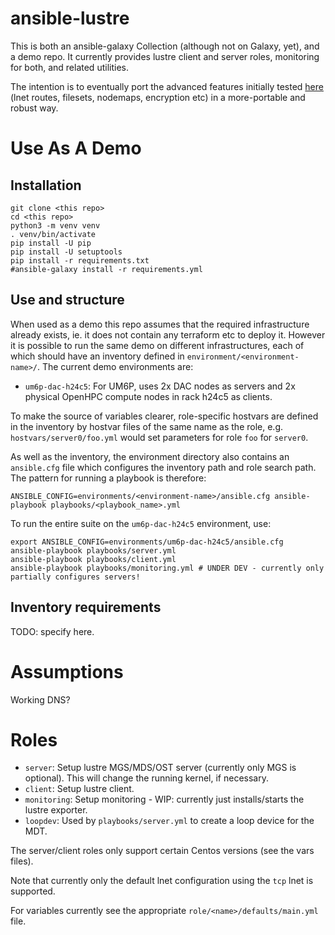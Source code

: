 # ansible-lustre

This is both an ansible-galaxy Collection (although not on Galaxy, yet), and a demo repo. It currently provides lustre client and server roles, monitoring for both, and related utilities.

The intention is to eventually port the advanced features initially tested [here](https://github.com/stackhpc/ansible-lustre/tree/vss) (lnet routes, filesets, nodemaps, encryption etc) in a more-portable and robust way.

# Use As A Demo

## Installation

    git clone <this repo>
    cd <this repo>
    python3 -m venv venv
    . venv/bin/activate
    pip install -U pip
    pip install -U setuptools
    pip install -r requirements.txt
    #ansible-galaxy install -r requirements.yml

## Use and structure

When used as a demo this repo assumes that the required infrastructure already exists, ie. it does not contain any terraform etc to deploy it. However it is possible to run the same demo on different infrastructures, each of which should have an inventory defined in `environment/<environment-name>/`. The current demo environments are:
- `um6p-dac-h24c5`: For UM6P, uses 2x DAC nodes as servers and 2x physical OpenHPC compute nodes in rack h24c5 as clients.

To make the source of variables clearer, role-specific hostvars are defined in the inventory by hostvar files of the same name as the role, e.g. `hostvars/server0/foo.yml` would set parameters for role `foo` for `server0`.

As well as the inventory, the environment directory also contains an `ansible.cfg` file which configures the inventory path and role search path. The pattern for running a playbook is therefore:

    ANSIBLE_CONFIG=environments/<environment-name>/ansible.cfg ansible-playbook playbooks/<playbook_name>.yml


To run the entire suite on the `um6p-dac-h24c5` environment, use:

    export ANSIBLE_CONFIG=environments/um6p-dac-h24c5/ansible.cfg
    ansible-playbook playbooks/server.yml
    ansible-playbook playbooks/client.yml
    ansible-playbook playbooks/monitoring.yml # UNDER DEV - currently only partially configures servers!


## Inventory requirements
TODO: specify here.

# Assumptions

Working DNS?

# Roles

- `server`: Setup lustre MGS/MDS/OST server (currently only MGS is optional). This will change the running kernel, if necessary.
- `client`: Setup lustre client.
- `monitoring`: Setup monitoring - WIP: currently just installs/starts the lustre exporter.
- `loopdev`: Used by `playbooks/server.yml` to create a loop device for the MDT.

The server/client roles only support certain Centos versions (see the vars files).

Note that currently only the default lnet configuration using the `tcp` lnet is supported.

For variables currently see the appropriate `role/<name>/defaults/main.yml` file.
